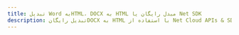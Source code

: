 ---title: تبدیل Word بهHTML، DOCX به HTML مبدل رایگان یا Net SDKdescription: تبدیل رایگانDOCX به HTML با استفاده از Net Cloud APIs & SDK. همچنین اسناد Microsoft Word و OpenOffice را در Cloud ایجاد، ویرایش و رندر کنید.---